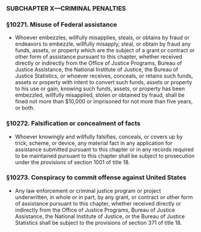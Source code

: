 ### SUBCHAPTER X—CRIMINAL PENALTIES

### §10271. Misuse of Federal assistance
* Whoever embezzles, willfully misapplies, steals, or obtains by fraud or endeavors to embezzle, willfully misapply, steal, or obtain by fraud any funds, assets, or property which are the subject of a grant or contract or other form of assistance pursuant to this chapter, whether received directly or indirectly from the Office of Justice Programs, Bureau of Justice Assistance, the National Institute of Justice, the Bureau of Justice Statistics, or whoever receives, conceals, or retains such funds, assets or property with intent to convert such funds, assets or property to his use or gain, knowing such funds, assets, or property has been embezzled, willfully misapplied, stolen or obtained by fraud, shall be fined not more than $10,000 or imprisoned for not more than five years, or both.

### §10272. Falsification or concealment of facts
* Whoever knowingly and willfully falsifies, conceals, or covers up by trick, scheme, or device, any material fact in any application for assistance submitted pursuant to this chapter or in any records required to be maintained pursuant to this chapter shall be subject to prosecution under the provisions of section 1001 of title 18.

### §10273. Conspiracy to commit offense against United States
* Any law enforcement or criminal justice program or project underwritten, in whole or in part, by any grant, or contract or other form of assistance pursuant to this chapter, whether received directly or indirectly from the Office of Justice Programs, Bureau of Justice Assistance, the National Institute of Justice, or the Bureau of Justice Statistics shall be subject to the provisions of section 371 of title 18.
